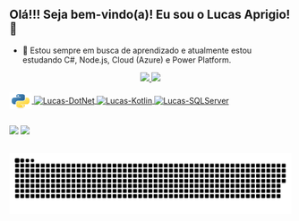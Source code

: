 ##     Olá!!! Seja bem-vindo(a)! Eu sou o Lucas Aprigio! 👋

- 🌱 Estou sempre em busca de aprendizado e atualmente estou estudando C#, Node.js, Cloud (Azure) e Power Platform.   

<div align="center">
  <a href="https://github.com/Lucas_Aprigio">
  <img height="180em" src="https://github-readme-stats.vercel.app/api?username=Lucas-Aprigio&show_icons=true&theme=dark&include_all_commits=true&count_private=true"/>
  <img height="180em" src="https://github-readme-stats.vercel.app/api/top-langs/?username=Lucas-Aprigio&layout=compact&langs_count=7&theme=dark"/>
</div>
  
<div style="display: inline_block"><br>

  <img align="center" alt="Lucas-Python" height="30" width="40" src="https://raw.githubusercontent.com/devicons/devicon/master/icons/python/python-original.svg">
  <img align="center" alt="Lucas-DotNet" height="30" width="40" src="https://cdn.jsdelivr.net/gh/devicons/devicon/icons/dotnetcore/dotnetcore-original.svg">
  <img align="center" alt="Lucas-Kotlin" height="30" width="40" src="https://cdn.jsdelivr.net/gh/devicons/devicon/icons/kotlin/kotlin-plain.svg">
  <img align="center" alt="Lucas-SQLServer" height="30" width="40" src="https://cdn.jsdelivr.net/gh/devicons/devicon/icons/microsoftsqlserver/microsoftsqlserver-plain-wordmark.svg">
  
</div>
  
##
  
<div> 
  <a href = "mailto:lucasaprigio@hotmail.com"><img src="https://img.shields.io/badge/Microsoft_Outlook-0078D4?style=for-the-badge&logo=microsoft-outlook&logoColor=white" target="_blank"></a>
  <a href="https://www.linkedin.com/in/lucas-aprigio/" target="_blank"><img src="https://img.shields.io/badge/-LinkedIn-%230077B5?style=for-the-badge&logo=linkedin&logoColor=white" target="_blank"></a>

##  
  
![Snake animation](https://github.com/Lucas-Aprigio/Lucas-Aprigio/blob/output/github-contribution-grid-snake.svg)
